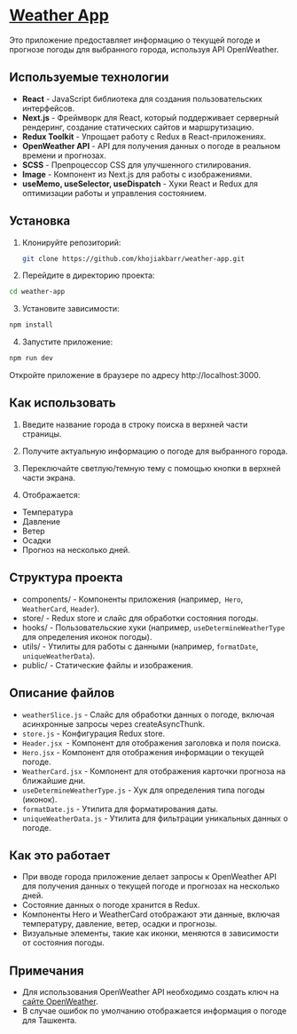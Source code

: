 # [Weather App](https://weather-app-nextjs-beryl.vercel.app/)

Это приложение предоставляет информацию о текущей погоде и прогнозе погоды для выбранного города, используя API OpenWeather.

## Используемые технологии

- **React** - JavaScript библиотека для создания пользовательских интерфейсов.
- **Next.js** - Фреймворк для React, который поддерживает серверный рендеринг, создание статических сайтов и маршрутизацию.
- **Redux Toolkit** - Упрощает работу с Redux в React-приложениях.
- **OpenWeather API** - API для получения данных о погоде в реальном времени и прогнозах.
- **SCSS** - Препроцессор CSS для улучшенного стилирования.
- **Image** - Компонент из Next.js для работы с изображениями.
- **useMemo, useSelector, useDispatch** - Хуки React и Redux для оптимизации работы и управления состоянием.

## Установка

1. Клонируйте репозиторий:
   ```bash
   git clone https://github.com/khojiakbarr/weather-app.git
   ```
2. Перейдите в директорию проекта:

```bash
cd weather-app
```

3. Установите зависимости:

```bash
npm install
```

4. Запустите приложение:

```bash
npm run dev

```

Откройте приложение в браузере по адресу http://localhost:3000.

## Как использовать

1. Введите название города в строку поиска в верхней части страницы.

2. Получите актуальную информацию о погоде для выбранного города.

3. Переключайте светлую/темную тему с помощью кнопки в верхней части экрана.

4. Отображается:

- Температура
- Давление
- Ветер
- Осадки
- Прогноз на несколько дней.

## Структура проекта

- components/ - Компоненты приложения (например,` Hero`, `WeatherCard`, `Header`).
- store/ - Redux store и слайс для обработки состояния погоды.
- hooks/ - Пользовательские хуки (например, `useDetermineWeatherType` для определения иконок погоды).
- utils/ - Утилиты для работы с данными (например, `formatDate`, `uniqueWeatherData`).
- public/ - Статические файлы и изображения.

## Описание файлов

- `weatherSlice.js` - Слайс для обработки данных о погоде, включая асинхронные запросы через createAsyncThunk.
- `store.js` - Конфигурация Redux store.
- `Header.jsx `- Компонент для отображения заголовка и поля поиска.
- `Hero.jsx` - Компонент для отображения информации о текущей погоде.
- `WeatherCard.jsx` - Компонент для отображения карточки прогноза на ближайшие дни.
- `useDetermineWeatherType.js` - Хук для определения типа погоды (иконок).
- `formatDate.js` - Утилита для форматирования даты.
- `uniqueWeatherData.js` - Утилита для фильтрации уникальных данных о погоде.

## Как это работает

- При вводе города приложение делает запросы к OpenWeather API для получения данных о текущей погоде и прогнозах на несколько дней.
- Состояние данных о погоде хранится в Redux.
- Компоненты Hero и WeatherCard отображают эти данные, включая температуру, давление, ветер, осадки и прогнозы.
- Визуальные элементы, такие как иконки, меняются в зависимости от состояния погоды.

## Примечания

- Для использования OpenWeather API необходимо создать ключ на [сайте OpenWeather](https://openweathermap.org/).
- В случае ошибок по умолчанию отображается информация о погоде для Ташкента.
